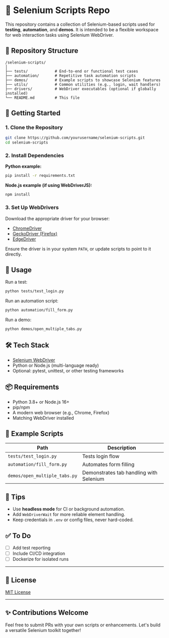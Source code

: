 # 🧪 Selenium Scripts Repo

This repository contains a collection of Selenium-based scripts used for **testing**, **automation**, and **demos**. It is intended to be a flexible workspace for web interaction tasks using Selenium WebDriver.

## 📂 Repository Structure

```
/selenium-scripts/
│
├── tests/            # End-to-end or functional test cases
├── automation/       # Repetitive task automation scripts
├── demos/            # Example scripts to showcase Selenium features
├── utils/            # Common utilities (e.g., login, wait handlers)
├── drivers/          # WebDriver executables (optional if globally installed)
└── README.md         # This file
```

## 🚀 Getting Started

### 1. Clone the Repository
```bash
git clone https://github.com/yourusername/selenium-scripts.git
cd selenium-scripts
```

### 2. Install Dependencies

**Python example:**
```bash
pip install -r requirements.txt
```

**Node.js example (if using WebDriverJS):**
```bash
npm install
```

### 3. Set Up WebDrivers

Download the appropriate driver for your browser:

- [ChromeDriver](https://sites.google.com/chromium.org/driver/)
- [GeckoDriver (Firefox)](https://github.com/mozilla/geckodriver/releases)
- [EdgeDriver](https://developer.microsoft.com/en-us/microsoft-edge/tools/webdriver/)

Ensure the driver is in your system `PATH`, or update scripts to point to it directly.

## 🧪 Usage

Run a test:
```bash
python tests/test_login.py
```

Run an automation script:
```bash
python automation/fill_form.py
```

Run a demo:
```bash
python demos/open_multiple_tabs.py
```

## 🛠 Tech Stack

- [Selenium WebDriver](https://www.selenium.dev/)
- Python or Node.js (multi-language ready)
- Optional: pytest, unittest, or other testing frameworks

## 📦 Requirements

- Python 3.8+ or Node.js 16+
- pip/npm
- A modern web browser (e.g., Chrome, Firefox)
- Matching WebDriver installed

## 📁 Example Scripts

| Path                          | Description                          |
|-------------------------------|--------------------------------------|
| `tests/test_login.py`         | Tests login flow                     |
| `automation/fill_form.py`     | Automates form filling               |
| `demos/open_multiple_tabs.py` | Demonstrates tab handling with Selenium |

## 📌 Tips

- Use **headless mode** for CI or background automation.
- Add `WebDriverWait` for more reliable element handling.
- Keep credentials in `.env` or config files, never hard-coded.

## ✅ To Do

- [ ] Add test reporting
- [ ] Include CI/CD integration
- [ ] Dockerize for isolated runs

---

## 📄 License

[MIT License](LICENSE)

---

## ✨ Contributions Welcome

Feel free to submit PRs with your own scripts or enhancements. Let's build a versatile Selenium toolkit together!
